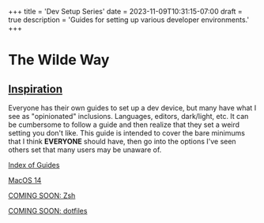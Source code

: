 +++
title = 'Dev Setup Series'
date = 2023-11-09T10:31:15-07:00
draft = true
description = 'Guides for setting up various developer environments.'
+++

# The Wilde Way

## [Inspiration](https://xkcd.com/927/)

Everyone has their own guides to set up a dev device, but many have what I see as "opinionated" inclusions. Languages, editors, dark/light, etc. It can be cumbersome to follow a guide and then realize that they set a weird setting you don't like. This guide is intended to cover the bare minimums that I think **EVERYONE** should have, then go into the options I've seen others set that many users may be unaware of.

[Index of Guides](../dev_setup_series/)

[MacOS 14](../dev_setup_series/macos.md)

[COMING SOON: Zsh](../dev_setup_series//zsh.md)

[COMING SOON: dotfiles](../dev_setup_series/dotfiles.md)
